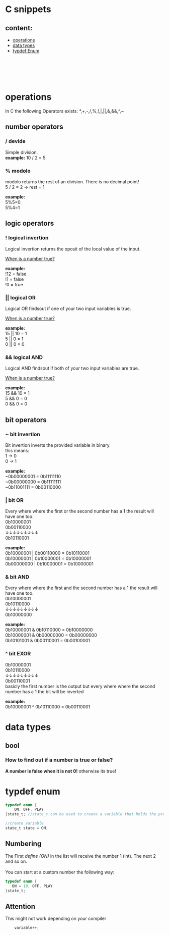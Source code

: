 # C snippets
## content:

* [operations](#operations)
* [data types](#data-types)
* [typdef Enum](#typdef-enum)


<br>
<br>
<br>
<br>






# operations

In C the following Operators exists:
*,+,-,/,%,!,|,||,&,&&,^,~

## number operators
### / devide
Simple division.
<br>
**example:**
10 / 2 = 5


### % modolo <br>
modolo returns the rest of an division. There is no decimal point!
<br>
5 / 2 = 2 &rarr; rest = 1

**example:** <br>
5%5=0
<br>
5%4=1

## logic operators
### **! logical invertion** 
Logical invertion returns the oposit of the local value of the input.

[When is a number true?](#how-to-find-out-if-a-number-is-true-or-false)

**example:** <br>
!12 = false
<br>
!1 = false
<br>
!0 = true

### **|| logical OR**
Logical OR findsout if one of your two input variables is true.

[When is a number true?](#how-to-find-out-if-a-number-is-true-or-false)

**example:** <br>
15 || 10 = 1
<br>
5 || 0 = 1
<br>
0 || 0 = 0

### **&& logical AND**
Logical AND findsout if both of your two input variables are true.

[When is a number true?](#how-to-find-out-if-a-number-is-true-or-false)

**example:** <br>
15 && 10 = 1
<br>
5 && 0 = 0
<br>
0 && 0 = 0


## bit operators
### **~ bit invertion**
Bit invertion inverts the provided variable in binary.
<br>
this means: <br>
1 &rarr; 0
<br>
0 &rarr; 1

**example:** <br>
~0b00000001 = 0b11111110
<br>
~0b00000000 = 0b11111111
<br>
~0b11001111 = 0b00110000

### **| bit OR**
Every where where the first or the second number has a 1 the result will have one too.
<br>
0b10000001 <br>
0b00110000 <br>
&darr;&darr;&darr;&darr;&darr;&darr;&darr;&darr;&darr; <br>
0b10110001 <br>

**example:** <br>
0b10000001 | 0b00110000 = 0b10110001
<br>
0b10000001 | 0b10000001 = 0b10000001
<br>
0b00000000 | 0b10000001 = 0b10000001

### **& bit AND**
Every where where the first and the second number has a 1 the result will have one too.
<br>
0b10000001 <br>
0b10110000 <br>
&darr;&darr;&darr;&darr;&darr;&darr;&darr;&darr;&darr; <br>
0b10000000 <br>

**example:** <br>
0b10000001 & 0b10110000 = 0b10000000
<br>
0b10000001 & 0b00000000 = 0b00000000
<br>
0b10101001 & 0b00110001 = 0b00100001

### **^ bit EXOR**
0b10000001 <br>
0b10110000 <br>
&darr;&darr;&darr;&darr;&darr;&darr;&darr;&darr;&darr; <br>
0b00110001 <br>
basicly the first number is the output but every where where the second number has a 1 the bit will be inverted

**example:** <br>
0b10000001 ^ 0b10110000 = 0b00110001




# data types

## bool

### How to find out if a number is true or false?
**A number is false when it is not 0!**
otherwise its true!



# typdef enum

``` C
typedef enum {
    ON, OFF, PLAY
}state_t; //state_t can be used to create a variable that holds the previous defined states

//create variable
state_t	state = ON;
```
## Numbering
The First *define (ON)* in the list will receive the number 1 (int). The next 2 and so on. <br>
<br>
You can start at a custom number the following way:
 ``` C
typedef enum {
    ON = 10, OFF, PLAY
}state_t;

```


## Attention
This might not work depending on your compiler
``` C
    variable++;
```
